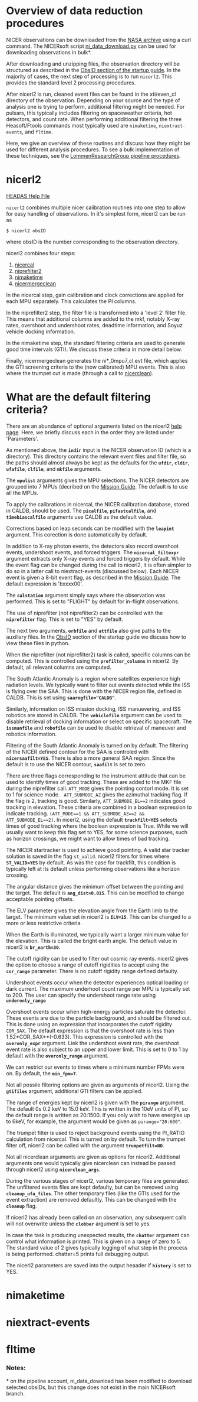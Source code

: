 # Overview of data reduction procedures

NICER observations can be downloaded from the [NASA archive](https://heasarc.gsfc.nasa.gov/docs/nicer/team_schedule/nicer_seg_team.html) using a curl command. The NICERsoft script [ni_data_download.py](https://github.com/paulray/NICERsoft/blob/master/scripts/ni_data_download.py) can be used for downloading observations in bulk*.

After downloading and unzipping files, the observation directory will be structured as described in the [ObsID section of the startup guide](https://github.com/dmrowan/LommenResearchGroup/tree/master/StartupGuide/ObsID). In the majority of cases, the next step of processing is to run `nicerl2`. This provides the standard level 2 processing procedures. 

After nicerl2 is run, cleaned event files can be found in the xti/even_cl directory of the observation. Depending on your source and the type of analysis one is trying to perform, additional filtering might be needed. For pulsars, this typically includes filtering on spaceweather criteria, hot detectors, and count rate. When performing additional filtering the three Heasoft/Ftools commands most typically used are `nimaketime`, `niextract-events`, and `fltime`. 

Here, we give an overview of these routines and discuss how they might be used for different analysis procedures. To see a bulk implementation of these techniques, see the [LommenResearchGroup pipeline procedures](https://github.com/dmrowan/LommenResearchGroup/tree/master/pipeline).

# nicerl2

[HEADAS Help File](https://heasarc.gsfc.nasa.gov/lheasoft/ftools/headas/nicerl2.html5)

`nicerl2` combines multiple nicer calibration routines into one step to allow for easy handling of observations. In it's simplest form, nicerl2 can be run as
```
$ nicerl2 obsID
```
where obsID is the number corresponding to the observation directory. 

nicerl2 combines four steps:
1. [nicercal](https://heasarc.gsfc.nasa.gov/lheasoft/ftools/headas/nicercal.html)
2. [niprefilter2](https://heasarc.gsfc.nasa.gov/lheasoft/ftools/headas/niprefilter2.html)
3. [nimaketime](https://heasarc.gsfc.nasa.gov/lheasoft/ftools/headas/nimaketime.html)
4. [nicermergeclean](https://heasarc.gsfc.nasa.gov/lheasoft/ftools/headas/nicermergeclean.html)

In the nicercal step, gain calibration and clock corrections are applied for each MPU separately. This calculates the PI columns.

In the niprefilter2 step, the filter file is transformed into a 'level 2' filter file. This means that additional columns are added to the mkf, notably X-ray rates, overshoot and undershoot rates, deadtime information, and Soyuz vehicle docking information. 

In the nimaketime step, the standard filtering criteria are used to generate good time intervals (GTI). We discuss these criteria in more detail below. 

Finally, nicermergeclean generates the ni\*_0mpu7_cl.evt file, which applies the GTI screening criteria to the (now calibrated) MPU events. This is also where the trumpet cut is made (through a call to [nicerclean](https://heasarc.gsfc.nasa.gov/lheasoft/ftools/headas/nicerclean.html)). 

# What are the default filtering criteria? 

There are an abundance of optional arguments listed on the nicerl2 [help page](https://heasarc.gsfc.nasa.gov/lheasoft/ftools/headas/nicerl2.html). Here, we briefly discuss each in the order they are listed under 'Parameters'. 

As mentioned above, the __`indir`__ input is the NICER observation ID (which is a directory). This directory contains the relevant event files and filter file, so the paths should almost always be kept as the defaults for the __`ufdir`__, __`cldir`__, __`ufafile`__, __`clfile`__, and __`mkfile`__ arguments.

The __`mpulist`__ arguments gives the MPU selections. The NICER detectors are grouped into 7 MPUs (decribed on the [Mission Guide](https://heasarc.gsfc.nasa.gov/docs/nicer/mission_guide/). The default is to use all the MPUs.


To apply the calibrations in nicercal, the NICER calibration database, stored in CALDB, should be used. The __`picalfile`__, __`pifastcalfile`__, and __`timebiascalfile`__ arguments use CALDB as the default value. 

Corrections based on leap seconds can be modified with the __`leapint`__ argument. This corection is done automatically by default. 

In addition to X-ray photon events, the detectors also record overshoot events, undershoot events, and forced triggers. The __`nicercal_filtexpr`__ argument extracts only X-ray events and forced triggers by default. While the event flag can be changed during the call to nicerl2, it is often simpler to do so in a latter call to niextract-events (discussed below). Each NICER event is given a 8-bit event flag, as described in the [Mission Guide](https://heasarc.gsfc.nasa.gov/docs/nicer/mission_guide/). The default expression is 'bxxxx00'. 

The __`calstation`__ argument simply says where the observation was performed. This is set to "FLIGHT" by default for in-flight observations. 

The use of niprefilter (not niprefilter2) can be controlled with the __`niprefilter`__ flag. This is set to "YES" by default. 

The next two arguments, __`orbfile`__ and __`attfile`__ also give paths to the auxiliary files. In the [ObsID](https://github.com/dmrowan/LommenResearchGroup/tree/master/StartupGuide/ObsID) section of the startup guide we discuss how to view these files in python. 

When the niprefilter (not niprefilter2) task is called, specific columns can be computed. This is controlled using the __`prefilter_columns`__ in nicerl2. By default, all relevant columns are computed. 

The South Atlantic Anomaly is a region where satellites experience high radiation levels. We typically want to filter out events detected while the ISS is flying over the SAA. This is done with the NICER region file, defined in CALDB. This is set using __`saaregfile="CALDB"`__. 

Similarly, information on ISS mission docking, ISS manuevering, and ISS robotics are stored in CALDB. The __`vehiclefile`__ argument can be used to disable retrieval of docking information or select on specific spacecraft. The __`issmanfile`__ and __`robofile`__ can be used to disable retrieval of maneuver and robotics information. 

Filtering of the South Atlantic Anomaly is turned on by default. The filtering of the NICER defined contour for the SAA is controled with __`nicersaafilt=YES`__. There is also a more general SAA region. Since the default is to use the NICER contour, __`saafilt`__ is set to zero. 

There are three flags corresponding to the instrument attitude that can be used to identify times of good tracking. These are added to the MKF file during the niprefilter call. `ATT_MODE` gives the pointing contorl mode. It is set to 1 for science mode. ` ATT_SUBMODE_AZ` gives the azimuthal tracking flag. If the flag is 2, tracking is good. Similarly, `ATT_SUBMODE_EL==2` indicates good tracking in elevation. These criteria are combined in a boolean expression to indicate tracking. `(ATT_MODE==1 && ATT_SUBMODE_AZ==2 && ATT_SUBMODE_EL==2)`. In nicerl2, using the default  __`trackfilt=YES`__ selects times of good tracking where the boolean expression is True. While we will usually want to keep this flag set to YES, for some science purposes, such as horizon crossings, we might want to allow times of bad tracking. 

The NICER startracker is used to achieve good pointing. A valid star tracker solution is saved in the flag `st_valid`. nicerl2 filters for times where __`ST_VALID=YES`__ by default. As was the case for trackfilt, this condition is typically left at its default unless performing observations like a horizon crossing. 

The angular distance gives the minimum offset between the pointing and the target. The default is __`ang_dist=0.015`__. This can be modified to change acceptable pointing offsets. 

The ELV parameter gives the elevation angle from the Earth limb to the target. The minimum value set in nicerl2 is __`ELV=15`__. This can be changed to a more or less restrictive criteria.

When the Earth is illuminated, we typically want a larger minimum value for the elevation. This is called the bright earth angle. The default value in nicerl2 is __`br_earth=30`__. 

The cutoff rigidity can be used to filter out cosmic ray events. nicerl2 gives the option to choose a range of cutoff rigidities to accept using the __`cor_range`__ parameter. There is no cutoff rigidity range defined defaulty. 

Undershoot events occur when the detector experiences optical loading or dark current. The maximum underhoot count range per MPU is typically set to 200. The user can specify the undershoot range rate using __`underonly_range`__

Overshoot events occur when high-energy particles saturate the detector. These events are due to the particle background, and should be filtered out. This is done using an expression that incorporates the cutoff rigidity `COR_SAX`. The default expression is
that the overshoot rate is less than 1.52\*COR_SAX\*\*(-0.633). This expression is controlled with the __`overonly_expr`__ argument. Liek the undershoot event rate, the overshoot event rate is also subject to an upper and lower limit. This is set to 0 to 1 by default with the __`overonly_range`__ argument.

We can restrict our events to times where a minimum number FPMs were on. By default, the __`min_fpm=7`__. 

Not all possile filtering options are given as arguments of nicerl2. Using the __`gtifiles`__ argument, additional GTI filters can be applied. 

The range of energies kept by nicerl2 is given with the __`pirange`__ argument. The default 0s 0.2 keV to 15.0 keV. This is written in the 10eV units of PI, so the default range is written as 20:1500. If you only wish to have energies up to 6keV, for example, the argument would be given as `pirange="20:600"`.

The trumpet filter is used to reject background events using the PI_RATIO calculation from nicercal. This is turned on by default. To turn the trumpet filter off, nicerl2 can be called with the argument __`trumpetfilt=NO`__. 

Not all nicerclean arguments are given as options for nicerl2. Additional arguments one would typically give nicerclean can instead be passed through nicerl2 using __`nicerclean_args`__. 

During the various stages of nicerl2, various temporary files are generated. The unfiltered events files are kept defaulty, but can be removed using __`cleanup_ufa_files`__. The other temporary files (like the GTIs used for the event extraction) are removed defaultly. This can be changed with the __`cleanup`__ flag. 

If nicerl2 has already been called on an observation, any subsequent calls will not overwrite unless the __`clobber`__ argument is set to yes. 

In case the task is producing unexpected results, the __`chatter`__ argument can control what information is printed. This is given on a range of zero to 5. The standard value of 2 gives typically logging of what step in the process is being performed. chatter=5 prints full debugging output. 

The nicerl2 parameters are saved into the output heaader if __`history`__ is set to YES. 



# nimaketime

# niextract-events

# fltime


### Notes:
\* on the pipeline account, ni_data_download has been modified to download selected obsIDs, but this change does not exist in the main NICERsoft branch. 

